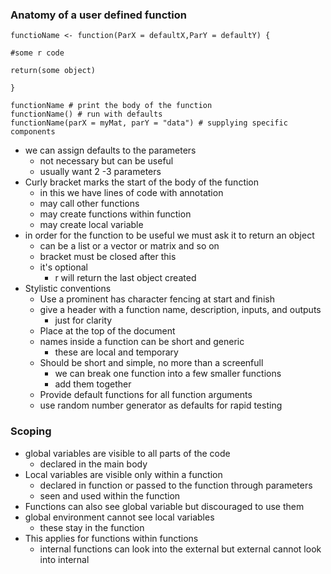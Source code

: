 ### Anatomy of a user defined function

```
functioName <- function(ParX = defaultX,ParY = defaultY) {

#some r code

return(some object)

}

functionName # print the body of the function
functionName() # run with defaults
functionName(parX = myMat, parY = "data") # supplying specific components

```

* we can assign defaults to the parameters
  * not necessary but can be useful
  * usually want 2 -3 parameters
* Curly bracket marks the start of the body of the function
  * in this we have lines of code with annotation
  * may call other functions
  * may create functions within function
  * may create local variable
* in order for the function to be useful we must ask it to return an object 
  * can be a list or a vector or matrix and so on
  * bracket must be closed after this
  * it's optional 
    * r will return the last object created
* Stylistic conventions
  * Use a prominent has character fencing at start and finish
  * give a header with a function name, description, inputs, and outputs
    * just for clarity
  * Place at the top of the document
  * names inside a function can be short and generic
    * these are local and temporary
  * Should be short and simple, no more than a screenfull
    * we can break one function into a few smaller functions
    * add them together
  * Provide default functions for all function arguments
  * use random number generator as defaults for rapid testing



### Scoping

* global variables are visible to all parts of the code
  * declared in the main body
* Local variables are visible only within a function
  * declared in function or passed to the function through parameters
  * seen and used within the function
* Functions can also see global variable but discouraged to use them
* global environment cannot see local variables
  * these stay in the function
* This applies for functions within functions
  * internal functions can look into the external but external cannot look into internal